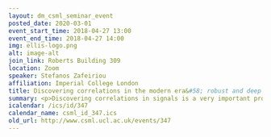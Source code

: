 ```yaml
---
layout: dm_csml_seminar_event
posted_date: 2020-03-01
event_start_time: 2018-04-27 13:00
event_end_time: 2018-04-27 14:00
img: ellis-logo.png
alt: image-alt
join_link: Roberts Building 309
location: Zoom
speaker: Stefanos Zafeiriou
affiliation: Imperial College London
title: Discovering correlations in the modern era&#58; robust and deep learning approaches
summary: <p>Discovering correlations in signals is a very important problem in the intersection of statistics and machine learning. Arguably the most used tool to this end in Canonical Correlation Analysis (CCA). CCA has certain limitations when it is used to model correlations in real world signals. First it discovers only the most correlated spaces, ignoring the individual spaces between signals. Second it is a linear method that is optimal under Gaussian noise, hence (a) it fails when gross outliers are present in the signals and (b) it cannot model non-linear correlations. In this talk, I will present recent advancements in CCA, as well as methods for discovering both the individual, as well as the most correlated components that are robust to gross outliers, as well as can model non-linear correlations. I will demonstrate applications in computer vision and signal processing</p>
icalendar: /ics/id/347
calendar_name: csml_id_347.ics
old_url: http://www.csml.ucl.ac.uk/events/347
---
```

